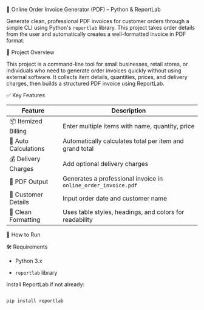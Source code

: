 🧾 Online Order Invoice Generator (PDF) – Python & ReportLab

Generate clean, professional PDF invoices for customer orders through a simple CLI using Python's `reportlab` library. This project takes order details from the user and automatically creates a well-formatted invoice in PDF format.



📌 Project Overview

This project is a command-line tool for small businesses, retail stores, or individuals who need to generate order invoices quickly without using external software. It collects item details, quantities, prices, and delivery charges, then builds a structured PDF invoice using ReportLab.



 ✅ Key Features

| Feature                  | Description                                                |
|--------------------------|------------------------------------------------------------|
| 📦 Itemized Billing       | Enter multiple items with name, quantity, price            |
| 🧮 Auto Calculations       | Automatically calculates total per item and grand total    |
| 💰 Delivery Charges       | Add optional delivery charges                              |
| 📄 PDF Output             | Generates a professional invoice in `online_order_invoice.pdf` |
| 🧑 Customer Details       | Input order date and customer name                         |
| 🎨 Clean Formatting       | Uses table styles, headings, and colors for readability    |



 🚀 How to Run

🛠 Requirements

- Python 3.x
  
- `reportlab` library

Install ReportLab if not already:

```bash

pip install reportlab
